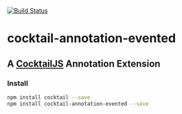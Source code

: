 [![Build Status](https://travis-ci.org/CocktailJS/cocktail-annotation-evented.png?branch=master)](https://travis-ci.org/CocktailJS/cocktail-annotation-evented)


# cocktail-annotation-evented
## A [CocktailJS](http://cocktailjs.github.io) Annotation Extension


### Install

````bash
npm install cocktail --save
npm install cocktail-annotation-evented --save
````
